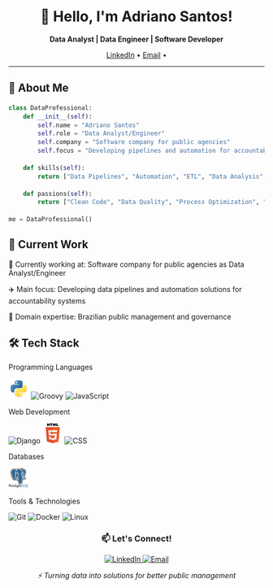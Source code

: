<h1 align="center">
  👋 Hello, I'm Adriano Santos!
</h1>

<p align="center">
  <strong>Data Analyst | Data Engineer | Software Developer</strong>
</p>

<p align="center">
  <a href="https://www.linkedin.com/in/adriano-silva-santos-687969121/">LinkedIn</a> •
  <a href="mailto:adrianoos@live.com">Email</a> •
</p>

---

## 🚀 About Me

```python
class DataProfessional:
    def __init__(self):
        self.name = "Adriano Santos"
        self.role = "Data Analyst/Engineer"
        self.company = "Software company for public agencies"
        self.focus = "Developing pipelines and automation for accountability in Brazilian public management"
    
    def skills(self):
        return ["Data Pipelines", "Automation", "ETL", "Data Analysis", "Web Development"]
    
    def passions(self):
        return ["Clean Code", "Data Quality", "Process Optimization", "Open Source"]

me = DataProfessional()
```
<h2>💼 Current Work</h2>
🔭 Currently working at: Software company for public agencies as Data Analyst/Engineer

✈️ Main focus: Developing data pipelines and automation solutions for accountability systems

🎯 Domain expertise: Brazilian public management and governance

<h2>🛠️ Tech Stack</h2>
Programming Languages
<p> <img src="https://raw.githubusercontent.com/devicons/devicon/master/icons/python/python-original.svg" alt="Python" width="40" height="40"/> <img src="https://pbs.twimg.com/profile_images/798820177253015552/qkmMO8by_400x400.jpg" alt="Groovy" width="40" height="40"/> <img src="https://cdn.iconscout.com/icon/free/png-256/free-javascript-logo-icon-svg-download-png-2284965.png" alt="JavaScript" width="40" height="40"/> </p>
Web Development
<p> <img src="https://cdn.worldvectorlogo.com/logos/django.svg" alt="Django" width="40" height="40"/> <img src="https://raw.githubusercontent.com/devicons/devicon/master/icons/html5/html5-original-wordmark.svg" alt="HTML5" width="40" height="40"/> <img src="https://cdn-icons-png.flaticon.com/256/919/919826.png" alt="CSS" width="40" height="40"/> </p>
Databases
<p> <img src="https://raw.githubusercontent.com/devicons/devicon/master/icons/postgresql/postgresql-original-wordmark.svg" alt="PostgreSQL" width="40" height="40"/> </p>
Tools & Technologies
<p> <img src="https://www.vectorlogo.zone/logos/git-scm/git-scm-icon.svg" alt="Git" width="40" height="40"/> <img src="https://www.vectorlogo.zone/logos/docker/docker-icon.svg" alt="Docker" width="40" height="40"/> <img src="https://www.vectorlogo.zone/logos/linux/linux-icon.svg" alt="Linux" width="40" height="40"/> </p>
<h3 align="center">📫 Let's Connect!</h3>
<p align="center"> <a href="https://www.linkedin.com/in/adriano-silva-santos-687969121/"> <img src="https://img.shields.io/badge/LinkedIn-0077B5?style=for-the-badge&logo=linkedin&logoColor=white" alt="LinkedIn"/> </a> <a href="mailto:adrianooss@live.com"> <img src="https://img.shields.io/badge/Email-D14836?style=for-the-badge&logo=gmail&logoColor=white" alt="Email"/> </a> </p>
<p align="center"> <i>⚡ Turning data into solutions for better public management</i> </p>
